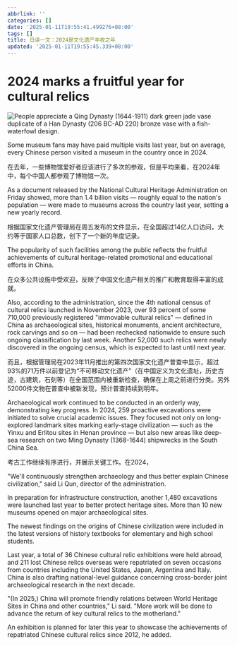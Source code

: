 ```yaml
---
abbrlink: ''
categories: []
date: '2025-01-11T19:55:41.499276+08:00'
tags: []
title: 日读一文：2024是文化遗产丰收之年
updated: '2025-01-11T19:55:45.339+08:00'
---
```

# 2024 marks a fruitful year for cultural relics

![People appreciate a Qing Dynasty (1644-1911) dark green jade vase duplicate of a Han Dynasty (206 BC-AD 220) bronze vase with a fish-waterfowl design.](https://img2.chinadaily.com.cn/images/202501/11/67814948a310f1268d8833ca.jpeg)

Some museum fans may have paid multiple visits last year, but on average, every Chinese person visited a museum in the country once in 2024.

在去年，一些博物馆爱好者应该进行了多次的参观，但是平均来看，在2024年中，每个中国人都参观了博物馆一次。

As a document released by the National Cultural Heritage Administration on Friday showed, more than 1.4 billion visits — roughly equal to the nation's population — were made to museums across the country last year, setting a new yearly record.

根据国家文化遗产管理局在周五发布的文件显示，在全国超过14亿人口访问，大约等于国家人口总数，创下了一个新的年度记录。

The popularity of such facilities among the public reflects the fruitful achievements of cultural heritage-related promotional and educational efforts in China.

在众多公共设施中受欢迎，反映了中国文化遗产相关的推广和教育取得丰富的成就。

Also, according to the administration, since the 4th national census of cultural relics launched in November 2023, over 93 percent of some 710,000 previously registered "immovable cultural relics" — defined in China as archaeological sites, historical monuments, ancient architecture, rock carvings and so on — had been rechecked nationwide to ensure such ongoing classification by last week. Another 52,000 such relics were newly discovered in the ongoing census, which is expected to last until next year.

而且，根据管理局在2023年11月推出的第四次国家文化遗产普查中显示，超过93%的71万件以前登记为“不可移动文化遗产”（在中国定义为文化遗址，历史古迹，古建筑，石刻等）在全国范围内被重新检查，确保在上周之前进行分类。另外52000件文物在普查中被新发现，预计普查持续到明年。

Archaeological work continued to be conducted in an orderly way, demonstrating key progress. In 2024, 259 proactive excavations were initiated to solve crucial academic issues. They focused not only on long-explored landmark sites marking early-stage civilization — such as the Yinxu and Erlitou sites in Henan province — but also new areas like deep-sea research on two Ming Dynasty (1368-1644) shipwrecks in the South China Sea.

考古工作继续有序进行，并展示关键工作。在2024，

"We'll continuously strengthen archaeology and thus better explain Chinese civilization," said Li Qun, director of the administration.

In preparation for infrastructure construction, another 1,480 excavations were launched last year to better protect heritage sites. More than 10 new museums opened on major archaeological sites.

The newest findings on the origins of Chinese civilization were included in the latest versions of history textbooks for elementary and high school students.

Last year, a total of 36 Chinese cultural relic exhibitions were held abroad, and 211 lost Chinese relics overseas were repatriated on seven occasions from countries including the United States, Japan, Argentina and Italy. China is also drafting national-level guidance concerning cross-border joint archaeological research in the next decade.

"(In 2025,) China will promote friendly relations between World Heritage Sites in China and other countries," Li said. "More work will be done to advance the return of key cultural relics to the motherland."

An exhibition is planned for later this year to showcase the achievements of repatriated Chinese cultural relics since 2012, he added.
